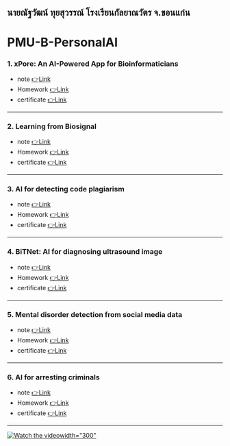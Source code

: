 ## นายณัฐวัฒน์ ทุยสุวรรณ์ โรงเรียนกัลยาณวัตร จ.ขอนแก่น
# PMU-B-PersonalAI
### 1. xPore: An AI-Powered App for Bioinformaticians 
- note [👉Link]()
- Homework [👉Link](https://github.com/Natthawat02T/PMU-B-PersonalAI/blob/main/GMM.ipynb)
- certificate [👉Link]()
---
### 2. Learning from Biosignal  
- note [👉Link]()
- Homework [👉Link](https://github.com/Natthawat02T/PMU-B-PersonalAI/tree/main/pmub-learning-biosignals-main)
- certificate [👉Link]()
---
### 3. AI for detecting code plagiarism 
- note [👉Link]()
- Homework  [👉Link](https://github.com/Natthawat02T/PMU-B-PersonalAI/blob/main/%E0%B8%B7natthawatPMU_B_CodingAI_CodeCloneDetection_Workshop.ipynb)
- certificate [👉Link]()
---
### 4. BiTNet: AI for diagnosing ultrasound image 
- note [👉Link]()
- Homework  [👉Link]()
- certificate [👉Link]()
---
### 5. Mental disorder detection from social media data 
- note [👉Link]()
- Homework  [👉Link]()
- certificate [👉Link]()
---
### 6. AI for arresting criminals  
- note [👉Link]()
- Homework [👉Link](https://github.com/Natthawat02T/PMU-B-PersonalAI/blob/main/Train_Yolov8_Object_Detection_on_Custom_Dataset.ipynb)
- certificate [👉Link]()
---
[![Watch the video](https://img5.pic.in.th/file/secure-sv1/-19a2050190d265603.png)width="300"](https://www.youtube.com/watch?v=Ivg7J1hbY5Q)
